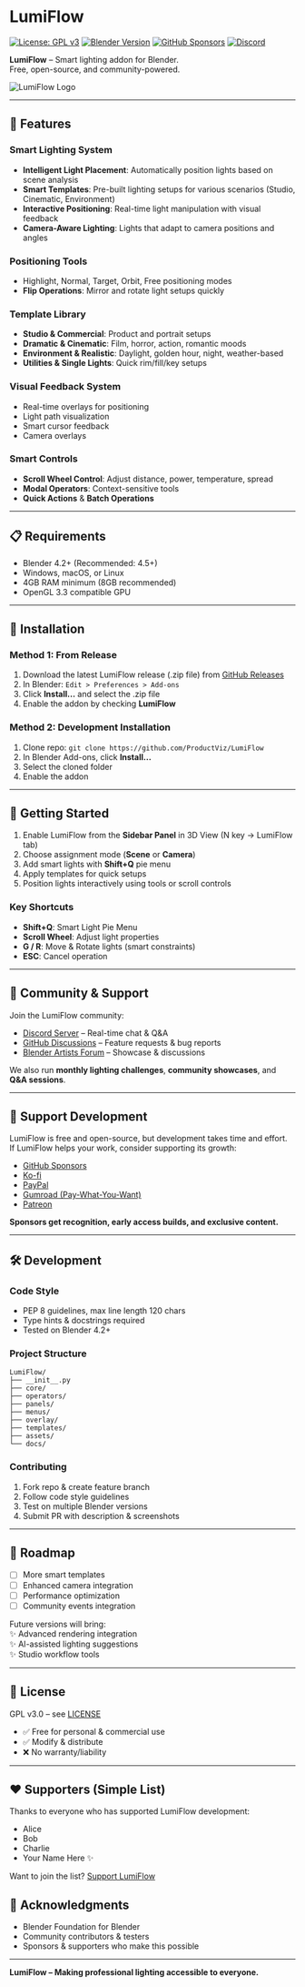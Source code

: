 # LumiFlow

[![License: GPL v3](https://img.shields.io/badge/License-GPLv3-blue.svg)](LICENSE)
[![Blender Version](https://img.shields.io/badge/Blender-4.2%2B-blue)](https://www.blender.org)
[![GitHub Sponsors](https://img.shields.io/github/sponsors/ProductViz?color=red)](https://github.com/sponsors/ProductViz)
[![Discord](https://img.shields.io/discord/1421838464755699855?color=7289DA&label=Discord)](https://discord.gg/zqrSFctH5s)

**LumiFlow** – Smart lighting addon for Blender.  
Free, open-source, and community-powered.

![LumiFlow Logo](assets/icons/lumiflow_logo.png)

---

## 🌟 Features

### Smart Lighting System
- **Intelligent Light Placement**: Automatically position lights based on scene analysis
- **Smart Templates**: Pre-built lighting setups for various scenarios (Studio, Cinematic, Environment)
- **Interactive Positioning**: Real-time light manipulation with visual feedback
- **Camera-Aware Lighting**: Lights that adapt to camera positions and angles

### Positioning Tools
- Highlight, Normal, Target, Orbit, Free positioning modes
- **Flip Operations**: Mirror and rotate light setups quickly

### Template Library
- **Studio & Commercial**: Product and portrait setups
- **Dramatic & Cinematic**: Film, horror, action, romantic moods
- **Environment & Realistic**: Daylight, golden hour, night, weather-based
- **Utilities & Single Lights**: Quick rim/fill/key setups

### Visual Feedback System
- Real-time overlays for positioning
- Light path visualization
- Smart cursor feedback
- Camera overlays

### Smart Controls
- **Scroll Wheel Control**: Adjust distance, power, temperature, spread
- **Modal Operators**: Context-sensitive tools
- **Quick Actions** & **Batch Operations**

---

## 📋 Requirements
- Blender 4.2+ (Recommended: 4.5+)
- Windows, macOS, or Linux
- 4GB RAM minimum (8GB recommended)
- OpenGL 3.3 compatible GPU

---

## 🚀 Installation

### Method 1: From Release
1. Download the latest LumiFlow release (.zip file) from [GitHub Releases](https://github.com/ProductViz/LumiFlow/releases)
2. In Blender: `Edit > Preferences > Add-ons`
3. Click **Install...** and select the .zip file
4. Enable the addon by checking **LumiFlow**

### Method 2: Development Installation
1. Clone repo: `git clone https://github.com/ProductViz/LumiFlow`
2. In Blender Add-ons, click **Install...**
3. Select the cloned folder
4. Enable the addon

---

## 🎯 Getting Started

1. Enable LumiFlow from the **Sidebar Panel** in 3D View (N key → LumiFlow tab)  
2. Choose assignment mode (**Scene** or **Camera**)  
3. Add smart lights with **Shift+Q** pie menu  
4. Apply templates for quick setups  
5. Position lights interactively using tools or scroll controls  

### Key Shortcuts
- **Shift+Q**: Smart Light Pie Menu  
- **Scroll Wheel**: Adjust light properties  
- **G / R**: Move & Rotate lights (smart constraints)  
- **ESC**: Cancel operation  

---

## 🤝 Community & Support

Join the LumiFlow community:  
- [Discord Server]([https://discord.gg/yourlink](https://discord.gg/zqrSFctH5s)) – Real-time chat & Q&A  
- [GitHub Discussions](https://github.com/ProductViz/LumiFlow/discussions) – Feature requests & bug reports  
- [Blender Artists Forum](https://blenderartists.org/) – Showcase & discussions  

We also run **monthly lighting challenges**, **community showcases**, and **Q&A sessions**.

---

## 💖 Support Development

LumiFlow is free and open-source, but development takes time and effort.  
If LumiFlow helps your work, consider supporting its growth:

- [GitHub Sponsors](https://github.com/sponsors/ProductViz)  
- [Ko-fi](https://ko-fi.com/username)  
- [PayPal](https://paypal.me/username)  
- [Gumroad (Pay-What-You-Want)](https://gumroad.com/lumiflow)  
- [Patreon](https://patreon.com/username)  

**Sponsors get recognition, early access builds, and exclusive content.**

---

## 🛠️ Development

### Code Style
- PEP 8 guidelines, max line length 120 chars  
- Type hints & docstrings required  
- Tested on Blender 4.2+  

### Project Structure
```
LumiFlow/
├── __init__.py
├── core/
├── operators/
├── panels/
├── menus/
├── overlay/
├── templates/
├── assets/
└── docs/
```

### Contributing
1. Fork repo & create feature branch  
2. Follow code style guidelines  
3. Test on multiple Blender versions  
4. Submit PR with description & screenshots  

---

## 🎉 Roadmap

- [ ] More smart templates  
- [ ] Enhanced camera integration  
- [ ] Performance optimization  
- [ ] Community events integration  

Future versions will bring:  
✨ Advanced rendering integration  
✨ AI-assisted lighting suggestions  
✨ Studio workflow tools  

---

## 📄 License

GPL v3.0 – see [LICENSE](LICENSE)  
- ✅ Free for personal & commercial use  
- ✅ Modify & distribute  
- ❌ No warranty/liability  

---

## ❤️ Supporters (Simple List)

Thanks to everyone who has supported LumiFlow development:

- Alice
- Bob
- Charlie
- Your Name Here ✨

Want to join the list? [Support LumiFlow](https://github.com/sponsors/ProductViz)


## 🙏 Acknowledgments
- Blender Foundation for Blender  
- Community contributors & testers  
- Sponsors & supporters who make this possible  

---

**LumiFlow – Making professional lighting accessible to everyone.**  
